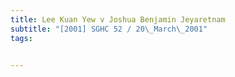 ```yaml
---
title: Lee Kuan Yew v Joshua Benjamin Jeyaretnam 
subtitle: "[2001] SGHC 52 / 20\_March\_2001"
tags:


---
```


